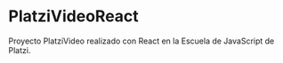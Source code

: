 # PlatziVideoReact

Proyecto PlatziVideo 
realizado con React en la Escuela de JavaScript de Platzi. 


